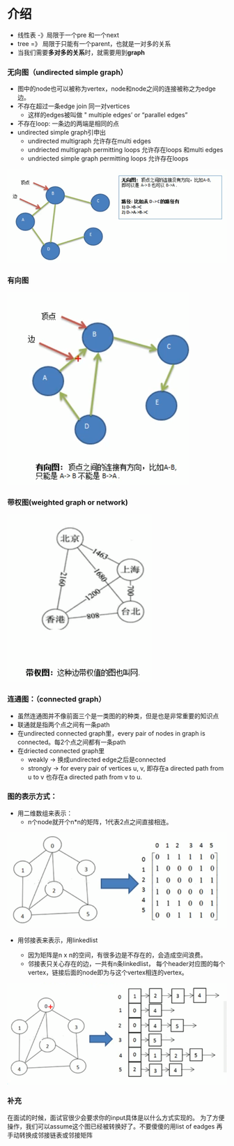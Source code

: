 # 介绍

* 线性表 -》局限于一个pre 和一个next
* tree =》 局限于只能有一个parent，也就是一对多的关系
* 当我们需要**多对多的关系**时，就需要用到**graph**

### 无向图（undirected simple graph）

* 图中的node也可以被称为vertex，node和node之间的连接被称之为edge边。
* 不存在超过一条edge join 同一对vertices
  * 这样的edges被叫做 " multiple edges’ or “parallel edges”
* 不存在loop: 一条边的两端是相同的点
* undirected simple graph引申出
  * undirected multigraph 允许存在multi edges
  * undriected multigraph permitting loops 允许存在loops 和multi edges
  * undriected simple graph permitting loops 允许存在loops

![](../.gitbook/assets/image%20%2836%29.png)

### 有向图



![](../.gitbook/assets/image%20%2833%29.png)

### 带权图\(weighted graph or network\)

![](../.gitbook/assets/image%20%2831%29.png)

### 连通图：（connected graph）

* 虽然连通图并不像前面三个是一类图的的种类，但是也是非常重要的知识点
* 联通就是指两个点之间有一条path
* 在undirected connected graph里，every pair of nodes in graph is connected。每2个点之间都有一条path
* 在driected connected graph里
  * weakly -&gt; 换成undirected edge之后是connected
  * strongly -&gt; for every pair of vertices u, v, 即存在a directed path from u to v 也存在a directed path from  v to u. 

### 图的表示方式：

* 用二维数组来表示：
  * n个node就开个n\*n的矩阵，1代表2点之间直接相连。

![](../.gitbook/assets/image%20%2834%29.png)

* 用邻接表来表示，用linkedlist

  * 因为矩阵是n x n的空间，有很多边是不存在的，会造成空间浪费。
  * 邻接表只关心存在的边，一共有n条linkedlist， 每个header对应图的每个vertex，链接后面的node即为与这个vertex相连的vertex。

![](../.gitbook/assets/image%20%2835%29.png)

### 补充

在面试的时候，面试官很少会要求你的input具体是以什么方式实现的。 为了方便操作，我们可以assume这个图已经被转换好了。不要傻傻的用list of eadges 再手动转换成邻接链表或邻接矩阵



